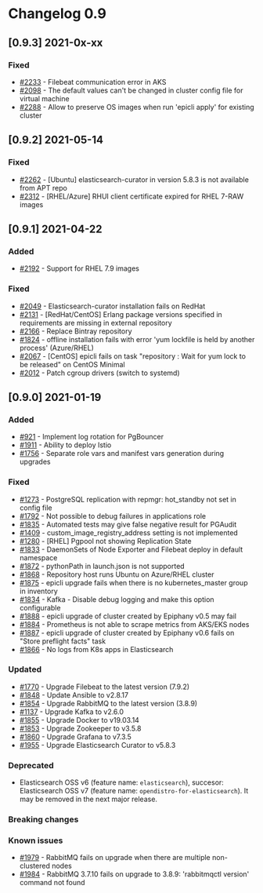 # Changelog 0.9

## [0.9.3] 2021-0x-xx

### Fixed

- [#2233](https://github.com/epiphany-platform/epiphany/issues/2233) - Filebeat communication error in AKS
- [#2098](https://github.com/epiphany-platform/epiphany/issues/2098) - The default values can't be changed in cluster config file for virtual machine
- [#2288](https://github.com/epiphany-platform/epiphany/issues/2288) - Allow to preserve OS images when run 'epicli apply' for existing cluster

## [0.9.2] 2021-05-14

### Fixed

- [#2262](https://github.com/epiphany-platform/epiphany/issues/2262) - [Ubuntu] elasticsearch-curator in version 5.8.3 is not available from APT repo
- [#2312](https://github.com/epiphany-platform/epiphany/issues/2312) - [RHEL/Azure] RHUI client certificate expired for RHEL 7-RAW images

## [0.9.1] 2021-04-22

### Added

- [#2192](https://github.com/epiphany-platform/epiphany/issues/2192) - Support for RHEL 7.9 images

### Fixed

- [#2049](https://github.com/epiphany-platform/epiphany/issues/2049) - Elasticsearch-curator installation fails on RedHat
- [#2131](https://github.com/epiphany-platform/epiphany/issues/2131) - [RedHat/CentOS] Erlang package versions specified in requirements are missing in external repository
- [#2166](https://github.com/epiphany-platform/epiphany/issues/2166) - Replace Bintray repository
- [#1824](https://github.com/epiphany-platform/epiphany/issues/1824) - offline installation fails with error 'yum lockfile is held by another process' (Azure/RHEL)
- [#2067](https://github.com/epiphany-platform/epiphany/issues/2067) - [CentOS] epicli fails on task "repository : Wait for yum lock to be released" on CentOS Minimal
- [#2012](https://github.com/epiphany-platform/epiphany/issues/2012) - Patch cgroup drivers (switch to systemd)

## [0.9.0] 2021-01-19

### Added

- [#921](https://github.com/epiphany-platform/epiphany/issues/921) - Implement log rotation for PgBouncer
- [#1911](https://github.com/epiphany-platform/epiphany/issues/1911) - Ability to deploy Istio
- [#1756](https://github.com/epiphany-platform/epiphany/issues/1756) - Separate role vars and manifest vars generation during upgrades

### Fixed

- [#1273](https://github.com/epiphany-platform/epiphany/issues/1273) - PostgreSQL replication with repmgr: hot_standby not set in config file
- [#1792](https://github.com/epiphany-platform/epiphany/issues/1792) - Not possible to debug failures in applications role
- [#1835](https://github.com/epiphany-platform/epiphany/issues/1835) - Automated tests may give false negative result for PGAudit
- [#1409](https://github.com/epiphany-platform/epiphany/issues/1409) - custom_image_registry_address setting is not implemented
- [#1280](https://github.com/epiphany-platform/epiphany/issues/1280) - [RHEL] Pgpool not showing Replication State
- [#1833](https://github.com/epiphany-platform/epiphany/issues/1833) - DaemonSets of Node Exporter and Filebeat deploy in default namespace
- [#1872](https://github.com/epiphany-platform/epiphany/issues/1872) - pythonPath in launch.json is not supported
- [#1868](https://github.com/epiphany-platform/epiphany/issues/1868) - Repository host runs Ubuntu on Azure/RHEL cluster
- [#1875](https://github.com/epiphany-platform/epiphany/issues/1875) - epicli upgrade fails when there is no kubernetes_master group in inventory
- [#1834](https://github.com/epiphany-platform/epiphany/issues/1834) - Kafka - Disable debug logging and make this option configurable
- [#1888](https://github.com/epiphany-platform/epiphany/issues/1888) - epicli upgrade of cluster created by Epiphany v0.5 may fail
- [#1884](https://github.com/epiphany-platform/epiphany/issues/1884) - Prometheus is not able to scrape metrics from AKS/EKS nodes
- [#1887](https://github.com/epiphany-platform/epiphany/issues/1887) - epicli upgrade of cluster created by Epiphany v0.6 fails on "Store preflight facts" task
- [#1866](https://github.com/epiphany-platform/epiphany/issues/1866) - No logs from K8s apps in Elasticsearch

### Updated

- [#1770](https://github.com/epiphany-platform/epiphany/issues/1770) - Upgrade Filebeat to the latest version (7.9.2)
- [#1848](https://github.com/epiphany-platform/epiphany/issues/1848) - Update Ansible to v2.8.17
- [#1854](https://github.com/epiphany-platform/epiphany/issues/1854) - Upgrade RabbitMQ to the latest version (3.8.9)
- [#1137](https://github.com/epiphany-platform/epiphany/issues/1137) - Upgrade Kafka to v2.6.0
- [#1855](https://github.com/epiphany-platform/epiphany/issues/1855) - Upgrade Docker to v19.03.14
- [#1853](https://github.com/epiphany-platform/epiphany/issues/1853) - Upgrade Zookeeper to v3.5.8
- [#1860](https://github.com/epiphany-platform/epiphany/issues/1860) - Upgrade Grafana to v7.3.5
- [#1955](https://github.com/epiphany-platform/epiphany/issues/1955) - Upgrade Elasticsearch Curator to v5.8.3

### Deprecated

- Elasticsearch OSS v6 (feature name: `elasticsearch`), succesor: Elasticsearch OSS v7 (feature name: `opendistro-for-elasticsearch`). It may be removed in the next major release.

### Breaking changes

### Known issues

- [#1979](https://github.com/epiphany-platform/epiphany/issues/1979) - RabbitMQ fails on upgrade when there are multiple non-clustered nodes
- [#1984](https://github.com/epiphany-platform/epiphany/issues/1984) - RabbitMQ 3.7.10 fails on upgrade to 3.8.9: 'rabbitmqctl version' command not found
